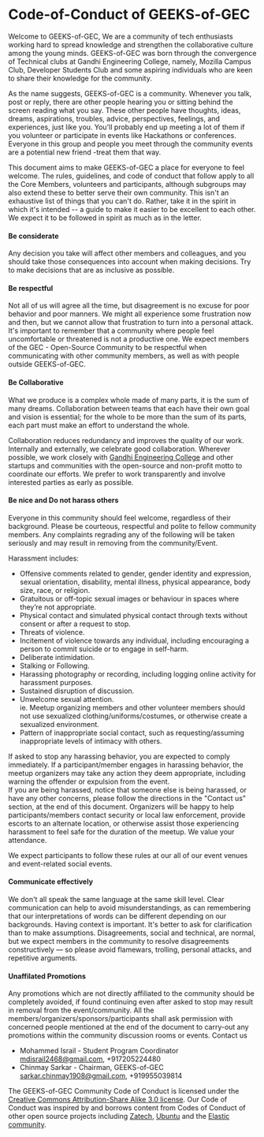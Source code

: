 # Code-of-Conduct of GEEKS-of-GEC

Welcome to GEEKS-of-GEC, We are a community of tech enthusiasts working hard to spread knowledge and strengthen the collaborative culture among the young minds. GEEKS-of-GEC was born through the convergence of Technical clubs at Gandhi Engineering College, namely, Mozilla Campus Club, Developer Students Club and some aspiring individuals who are keen to share their knowledge for the community.

As the name suggests, GEEKS-of-GEC is a community. Whenever you talk, post or reply, there are other people hearing you or sitting behind the screen reading what you say. These other people have thoughts, ideas, dreams, aspirations, troubles, advice, perspectives, feelings, and experiences, just like you. You'll probably end up meeting a lot of them if you volunteer or participate in events like Hackathons or conferences. Everyone in this group and people you meet through the community events are a potential new friend -treat them that way.

This document aims to make GEEKS-of-GEC a place for everyone to feel welcome. The rules, guidelines, and code of conduct that follow apply to all the Core Members, volunteers and participants, although subgroups may also extend these to better serve their own community. This isn't an exhaustive list of things that you can't do. Rather, take it in the spirit in which it's intended -- a guide to make it easier to be excellent to each other. We expect it to be followed in spirit as much as in the letter.

#### Be considerate

Any decision you take will affect other members and colleagues, and you should take those consequences into account when making decisions. Try to make decisions that are as inclusive as possible.

#### Be respectful

Not all of us will agree all the time, but disagreement is no excuse for poor behavior and poor manners. We might all experience some frustration now and then, but we cannot allow that frustration to turn into a personal attack. It's important to remember that a community where people feel uncomfortable or threatened is not a productive one. We expect members of the GEC - Open-Source Community to be respectful when communicating with other community members, as well as with people outside GEEKS-of-GEC.

#### Be Collaborative

What we produce is a complex whole made of many parts, it is the sum of many dreams. Collaboration between teams that each have their own goal and vision is essential; for the whole to be more than the sum of its parts, each part must make an effort to understand the whole.

Collaboration reduces redundancy and improves the quality of our work. Internally and externally, we celebrate good collaboration. Wherever possible, we work closely with [Gandhi Engineering College](https://gec.edu.in "Official Website of College") and other startups and communities with the open-source and non-profit motto to coordinate our efforts. We prefer to work transparently and involve interested parties as early as possible.

#### Be nice and Do not harass others

Everyone in this community should feel welcome, regardless of their background. Please be courteous, respectful and polite to fellow community members. Any complaints regrading any of the following will be taken seriously and may result in removing from the community/Event.

Harassment includes:

   * Offensive comments related to gender, gender identity and expression, sexual orientation, disability, mental illness, physical appearance, body size, race, or religion.
   * Gratuitous or off-topic sexual images or behaviour in spaces where they’re not appropriate.
   * Physical contact and simulated physical contact through texts without consent or after a request to stop.
   * Threats of violence.
   * Incitement of violence towards any individual, including encouraging a person to commit suicide or to engage in self-harm.
   * Deliberate intimidation.
   * Stalking or Following.
   * Harassing photography or recording, including logging online activity for harassment purposes.
   * Sustained disruption of discussion.
   * Unwelcome sexual attention.<br/>
    ie. Meetup organizing members and other volunteer members should not use sexualized clothing/uniforms/costumes, or otherwise create a sexualized environment.
   * Pattern of inappropriate social contact, such as requesting/assuming inappropriate levels of intimacy with others.

If asked to stop any harassing behavior, you are expected to comply immediately. If a participant/member engages in harassing behavior, the meetup organizers may take any action they deem appropriate, including warning the offender or expulsion from the event.<br/>
If you are being harassed, notice that someone else is being harassed, or have any other concerns, please follow the directions in the "Contact us" section, at the end of this document.
Organizers will be happy to help participants/members contact security or local law enforcement, provide escorts to an alternate location, or otherwise assist those experiencing harassment to feel safe for the duration of the meetup. We value your attendance.<br/>

We expect participants to follow these rules at our all of our event venues and event-related social events.

#### Communicate effectively

We don't all speak the same language at the same skill level. Clear communication can help to avoid misunderstandings, as can remembering that our interpretations of words can be different depending on our backgrounds. Having context is important. It's better to ask for clarification than to make assumptions. Disagreements, social and technical, are normal, but we expect members in the community to resolve disagreements constructively — so please avoid flamewars, trolling, personal attacks, and repetitive arguments.

#### Unaffilated Promotions

Any promotions which are not directly affiliated to the community should be completely avoided, if found continuing even after asked to stop may result in removal from the event/community. All the members/organizers/sponsors/participants shall ask permission with concerned people mentioned at the end of the document to carry-out any promotions within the community discussion rooms or events.
Contact us

  * Mohammed Israil - Student Program Coordinator<br/>
    mdisrail2468@gmail.com, +917205224480
  * Chinmay Sarkar - Chairman, GEEKS-of-GEC<br/>
    sarkar.chinmay1908@gmail.com, +919955039814

The GEEKS-of-GEC Community Code of Conduct is licensed under the [Creative Commons Attribution-Share Alike 3.0 license](https://creativecommons.org/licenses/by-sa/3.0/). Our Code of Conduct was inspired by and borrows content from Codes of Conduct of other open source projects including [Zatech](https://github.com/zatech/code-of-conduct), [Ubuntu](https://www.ubuntu.com/community/code-of-conduct) and the [Elastic community](https://www.elastic.co/community/codeofconduct).
